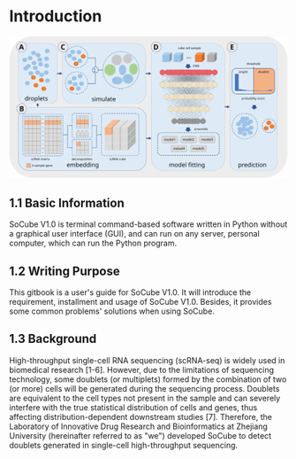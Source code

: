 # Introduction

<img src="assets/workflow.svg" alt="SoCube workflow">

## 1.1 Basic Information

SoCube V1.0 is terminal command-based software written in Python without a graphical user interface (GUI), and can run on any server, personal computer, which can run the Python program.

## 1.2 Writing Purpose

This gitbook is a user's guide for SoCube V1.0. It will introduce the requirement, installment and usage of SoCube V1.0. Besides, it provides some common problems' solutions when using SoCube.

## 1.3 Background

High-throughput single-cell RNA sequencing (scRNA-seq) is widely used in biomedical research [1-6]. However, due to the limitations of sequencing technology, some doublets (or multiplets) formed by the combination of two (or more) cells will be generated during the sequencing process. Doublets are equivalent to the cell types not present in the sample and can severely interfere with the true statistical distribution of cells and genes, thus affecting distribution-dependent downstream studies [7]. Therefore, the Laboratory of Innovative Drug Research and Bioinformatics at Zhejiang University (hereinafter referred to as "we") developed SoCube to detect doublets generated in single-cell high-throughput sequencing.
